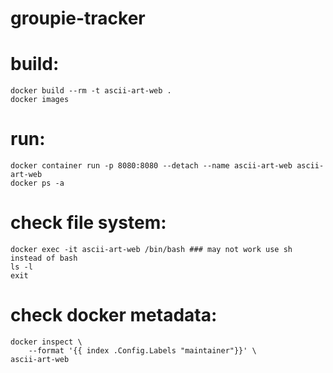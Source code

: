 # groupie-tracker
# build:
    docker build --rm -t ascii-art-web .
    docker images

# run:
	docker container run -p 8080:8080 --detach --name ascii-art-web ascii-art-web
    docker ps -a

# check file system:
    docker exec -it ascii-art-web /bin/bash ### may not work use sh instead of bash 
    ls -l
    exit

# check docker metadata:
    docker inspect \
        --format '{{ index .Config.Labels "maintainer"}}' \
    ascii-art-web
